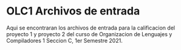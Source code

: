 # OLC1 Archivos de entrada

Aqui se encontraran los archivos de entrada para la calificacion del proyecto 1 y proyecto 2 del curso de Organizacion de Lenguajes y Compiladores 1 Seccion C, 1er Semestre 2021.
